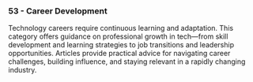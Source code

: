 ### 53 - Career Development

Technology careers require continuous learning and adaptation. This category offers guidance on professional growth in tech—from skill development and learning strategies to job transitions and leadership opportunities. Articles provide practical advice for navigating career challenges, building influence, and staying relevant in a rapidly changing industry.
